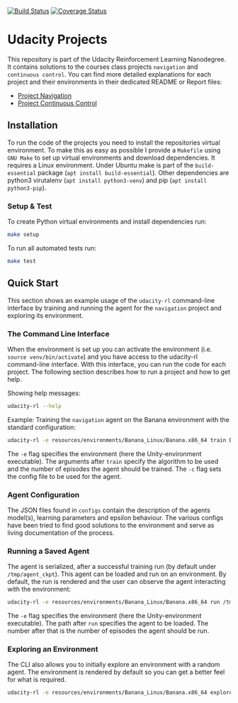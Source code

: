[![Build Status](https://travis-ci.com/SwamyDev/udacity-deep-rl-navigation.svg?branch=master)](https://travis-ci.com/SwamyDev/udacity-deep-rl-navigation) [![Coverage Status](https://coveralls.io/repos/github/SwamyDev/udacity-deep-rl-navigation/badge.svg?branch=master)](https://coveralls.io/github/SwamyDev/udacity-deep-rl-navigation?branch=master)
# Udacity Projects

This repository is part of the Udacity Reinforcement Learning Nanodegree. It contains solutions to the courses class projects `navigation` and `continuous control`. You can find more detailed explanations for each project and their environments in their dedicated README or Report files:

- [Project Navigation](doc/README_p1_navigation.md)
- [Project Continuous Control](doc/README_p2_continuous.md) 
 
## Installation
To run the code of the projects you need to install the repositories virtual environment. To make this as easy as possible I provide a `Makefile` using `GNU Make` to set up virtual environments and download dependencies. It requires a Linux environment. Under Ubuntu make is part of the `build-essential` package (`apt install build-essential`). Other dependencies are python3 virutalenv (`apt install python3-venv`) and pip (`apt install python3-pip`).

### Setup & Test
To create Python virtual environments and install dependencies run:
```bash
make setup
```

To run all automated tests run:
```bash
make test
```

## Quick Start
This section shows an example usage of the `udacity-rl` command-line interface by training and running the agent for the `navigation` project and exploring its environment.

### The Command Line Interface
When the environment is set up you can activate the environment (i.e. `source venv/bin/activate`) and you have access to the udacity-rl command-line interface. With this interface, you can run the code for each project. The following section describes how to run a project and how to get help.

Showing help messages:
```bash
udacity-rl --help
```

Example: Training the `navigation` agent on the Banana environment with the standard configuration:
```bash
udacity-rl -e resources/environments/Banana_Linux/Banana.x86_64 train DQN 3000 -c configs/standard.json
```
The `-e` flag specifies the environment (here the Unity-environment executable). The arguments after `train` specify the algorithm to be used and the number of episodes the agent should be trained. The `-c` flag sets the config file to be used for the agent.

### Agent Configuration
The JSON files found in `configs` contain the description of the agents model(s), learning parameters and epsilon behaviour. The various configs have been tried to find good solutions to the environment and serve as living documentation of the process.

### Running a Saved Agent
The agent is serialized, after a successful training run (by default under `/tmp/agent_ckpt`). This agent can be loaded and run on an environment. By default, the run is rendered and the user can observe the agent interacting with the environment:

```bash
udacity-rl -e resources/environments/Banana_Linux/Banana.x86_64 run /tmp/agent_ckpt 1
```
The `-e` flag specifies the environment (here the Unity-environment executable). The path after `run` specifies the agent to be loaded. The number after that is the number of episodes the agent should be run.

### Exploring an Environment
The CLI also allows you to initially explore an environment with a random agent. The environment is rendered by default so you can get a better feel for what is required.

```bash
udacity-rl -e resources/environments/Banana_Linux/Banana.x86_64 explore
```
